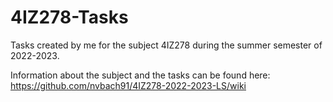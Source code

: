 # 4IZ278-Tasks
Tasks created by me for the subject 4IZ278 during the summer semester of 2022-2023.

Information about the subject and the tasks can be found here:
https://github.com/nvbach91/4IZ278-2022-2023-LS/wiki
